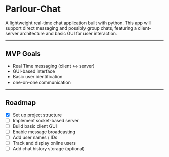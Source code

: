 # Parlour-Chat

A lightweight real-time chat application built with python. This app will support direct messaging and possibly group chats, featuring a client-server architecture and basic GUI for user interaction.

---

## MVP Goals
- Real Time messaging (client <-> server)
- GUI-based interface
- Basic user identification
- one-on-one communication

---

## Roadmap

- [x] Set up project structure
- [ ] Implement socket-based server
- [ ] Build basic client GUI
- [ ] Enable message broadcasting
- [ ] Add user names / IDs
- [ ] Track and display online users
- [ ] Add chat history storage (optional)
